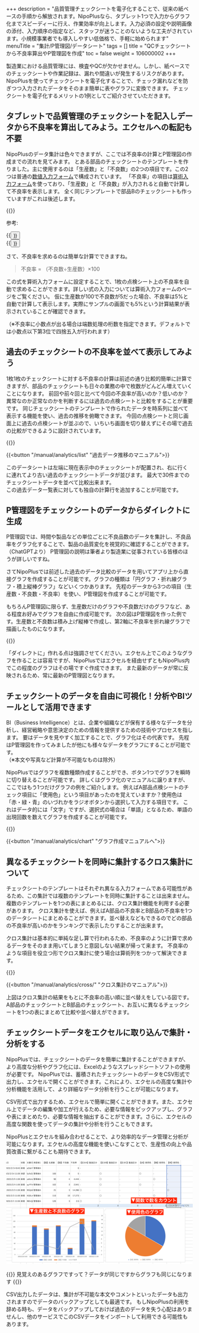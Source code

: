 +++
description = "品質管理チェックシートを電子化することで、従来の紙ベースの手順から解放されます。NipoPlusなら、タブレット1つで入力からグラフ化までスピーディーに行え、作業効率が向上します。入力必須の設定や説明画像の添付、入力順序の指定など、スタッフが迷うことのないような工夫がされています。小規模事業者でも導入しやすい低価格で、手軽に始められます"
menuTitle = "集計/P管理図/データシート"
tags = []
title = "QCチェックシートから不良率算出やP管理図を作成"
toc = false
weight = 106000002
+++


製造業における品質管理には、検査やQCが欠かせません。しかし、紙ベースでのチェックシートや作業記録は、漏れや間違いが発生するリスクがあります。
NipoPlusを使ってチェックシートを電子化することで、チェック漏れなどを防ぎつつ入力されたデータをそのまま簡単に表やグラフに変換できます。
チェックシートを電子化するメリットの1例としてご紹介させていただきます。

## タブレットで品質管理のチェックシートを記入しデータから不良率を算出してみよう。エクセルへの転記も不要

NipoPlusのデータ集計は色々できますが、ここでは不良率の計算とP管理図の作成までの流れを見てみます。
とある部品のチェックシートのテンプレートを作りました。主に使用するのは「生産数」と「不良数」の2つの項目です。この2つは普通の[数値入力フォーム](/manual/initial-setting/template/math/)で構成されています。
「不良率」の項目は[算術入力フォーム](/manual/initial-setting/template/calc/)を使っており、「生産数」と「不良数」が入力されると自動で計算して不良率を表示します。
全く同じテンプレートで部品Bのチェックシートも作っていますがこれは後述します。

{{<appscreen filename="auto-calc" title="チェックシートにデータを入力します。スマホやタブレットからも入力が可能です。不良率などの計算フォームがある場合は自動で値が計算されます" >}}

参考:

<div class="flexmain">
<div class="dp50">{{<button "/manual/initial-setting/template/" "テンプレート作成ガイド">}}</div>
<div class="dp50">{{<button "/manual/initial-setting/template/calc/" "算術入力フォーム">}}</div>
</div>

さて、不良率を求めるのは簡単な計算でできますね。

> 不良率 = （不良数÷生産数）×100

この式を算術入力フォームに設定することで、1枚の点検シート上の不良率を自動で求めることができます。詳しい式の入力については算術入力フォームのページをご覧ください。
仮に生産数が100で不良数が5だった場合、不良率は5%と自動で計算して表示します。実際にサンプルの画面でも5%という計算結果が表示されていることが確認できます。  

（※不良率に小数点が出る場合は端数処理の桁数を指定できます。デフォルトでは小数点以下第3位で四捨五入が行われます）  

## 過去のチェックシートの不良率を並べて表示してみよう

1枚1枚のチェックシートに対する不良率の計算は前述の通り比較的簡単に計算できますが、部品のチェックシートも日々の業務の中で枚数がどんどん増えていくことになります。
前回や前々回と比べて今回の不良率が高いのか？低いのか？異常なのか正常なのかを判断するには過去の点検シートと比較をすることが重要です。
同じチェックシートのテンプレートで作られたデータを時系列に並べて表示する機能を使い、過去の推移を俯瞰できます。
今回の点検シートと同じ画面上に過去の点検シートが並ぶので、いちいち画面を切り替えずにその場で過去の比較ができるように設計されています。

{{<appscreen filename="history" title="過去データ推移を使うと前回・前々回のチェックシートのデータと今回のチェックシートデータを比較しながら確認することが可能です"  >}}

{{<button "/manual/analytics/list" "過去データ推移のマニュアル">}}

このデータシートは左端に現在表示中のチェックシートが配置され、右に行くに連れてより古い過去のチェックシートデータが並びます。
最大で30件までのチェックシートデータを並べて比較出来ます。  
この過去データ一覧表に対しても独自の計算行を追加することが可能です。

## P管理図をチェックシートのデータからダイレクトに生成

P管理図では、時間や製品などの単位ごとに不良品数のデータを集計し、不良品率をグラフ化することで、製品の品質変化を視覚的に確認することができます。（ChatGPTより）
P管理図の説明は筆者より製造業に従事されている皆様のほうが詳しいですね。

さてNipoPlusでは前述した過去のデータ比較のデータを用いてアプリ上から直接グラフを作成することが可能です。グラフの種類は「円グラフ・折れ線グラフ・積上縦棒グラフ」などいくつかあります。
先程のデータから3つの項目（生産数・不良数・不良率）を使い、P管理図を作成することが可能です。  

もちろんP管理図に限らず、生産数だけのグラフや不良数だけのグラフなど、ある程度お好みでグラフを自由に作成可能です。
次の図はP管理図を作った例です。生産数と不良数は積み上げ縦棒で作成し、第2軸に不良率を折れ線グラフで描画したものになります。

{{<appscreen filename="charts" title="チェックシートのデータをもとにP管理図を作成" >}}

「ダイレクトに」作れる点は強調させてください。エクセル上でこのようなグラフを作ることは容易ですが、NipoPlusではエクセルを経由せずともNipoPlus内でこの程度のグラフはその場ですぐ作成できます。
また最新のデータが常に反映されるため、常に最新のP管理図となります。

## チェックシートのデータを自由に可視化！分析やBIツールとして活用できます

BI（Business Intelligence）とは、企業や組織などが保有する様々なデータを分析し、経営戦略や意思決定のための情報を提供するための技術やプロセスを指します。
要はデータを見やすく加工することで、グラフ化はその代表です。
先程はP管理図を作ってみましたが他にも様々なデータをグラフにすることが可能です。  
（※本文や写真など計算が不可能なものは除外）  

NipoPlusではグラフを複数種類作成することができ、ボタン1つでグラフを瞬時に切り替えることが可能です。
詳しくはグラフ化のマニュアルに譲りますが、ここではもう1つだけグラフの例をご紹介します。
例えばA部品点検シートのチェック項目に「使用色」という項目があったのを覚えていますか？使用色は「赤・緑・青」のいづれかをラジオボタンから選択して入力する項目です。
これはデータ的には「文字」ですが、選択式の場合は「単語」となるため、単語の出現回数を数えてグラフを作成することが可能です。

{{<appscreen filename="pie-chart" title="チェックシートのデータをもとに円グラフを作成" >}}

{{<button "/manual/analytics/chart" "グラフ作成マニュアルへ">}}


<!--

## 検査員ごとにチェックシートのデータを累積集計

時系列によるチェックシート集計とは別に、検査員ごとにデータの累積を表示することもできます。
累積ではスタッフアカウントを基準としてスタッフごとに分けたデータの集計が行われます。
検査員一人ひとりがタブレットを盛っている場合は有益な機能ですが、一方で製造現場ではタブレットを据え置きにするケースも多いと思います。
共用機能などを使うことで検査員ごとの集計を取ることができます。共用は少し応用的な機能です。わかりにい場合はお問い合わせください。

{{<button "/manual/initial-setting/advanced-setting/share/" "アカウントの共用機能">}}



集計は単純な足し算で有ることに注意する必要があります。今回の例でいうと不良率は単純に足すと意図しない値になってしまいます。
集計で不良率を求めたい場合は、集計行を作成することで対応出来ます。

{{<appscreen filename="sumtotal" title="チェックシートのデータをスタッフを基準として集計する" >}}

不良率が2行になってしまい、しかも一方は不正確な値を示すことになりますのでその点はご了承願います。
この問題は開発側も認知しており、なにか良い方法がないか思案しています。


## 業務チェックシートの集計を期間を区切って行う

これまで紹介してきたチェックシートの集計やグラフ化は、「直近○件」といった推移によるものでした。
この機能はスタッフが提出したチェックシートを見ながら過去のデータも比較できるという手軽さの面では有益ですが、いざ集計するときは通常、1ヶ月単位や週単位など期間を絞った集計が必要になるはずです。
任意の期間を指定して過去のチェックシートデータを集計したり、グラフ化するには「集計・CSV出力」機能から行うことが出来ます。

{{<appscreen filename="analytics" title="期間を指定してチェックシートのデータを集計する" >}}

{{<button "/manual/analytics/transition" "データ集計のマニュアル">}}

集計機能ではまず右パネルのカレンダーから集計する期間を選択します。初期値は「今月」ですが、カレンダーをクリックして任意の期間へ変更出来ます。
続いて集計対象のチェックシートテンプレートを選びます。
お伝え漏れしていましたが、NipoPlusではチェックシートのテンプレートを複数種類作成することが出来ます。
これまでの例では「A部品チェックシート」のみが登場していましたが、当然B部品チェックシートがあっても良いわけです。  

集計するテンプレートを選択すると、そのテンプレートで作成されたデータのみが集計されます。
集計表やグラフの見方については過去データ推移のときと同じです。
単純に集計期間が変わっただけです。作成しているグラフなどは集計でも共通で利用可能です。
-->

## 異なるチェックシートを同時に集計するクロス集計について

チェックシートのテンプレートはそれぞれ異なる入力フォームである可能性があるため、この集計では複数のテンプレートを同時に集計することは出来ません。
複数のテンプレートを1つの表にまとめるには、クロス集計機能を利用する必要があります。
クロス集計を使えば、例えばA部品の不良率とB部品の不良率を1つのデータシートにまとめることができます。並べ替えなどもできるのでどの部品の不良率が高いのかをランキングで表示したりすることが出来ます。

クロス集計は基本的に単純な足し算で行われるため、不良率のように計算で求めるデータをそのまま用いてしまうと意図しない結果が帰って来ます。
不良率のような項目を役立つ形でクロス集計に使う場合は算術列をつかって解決できます。

{{<appscreen filename="cross" title="クロス集計を使うことで複数のチェックシートテンプレートを1つの表にまとめて集計できます" >}}

{{<button "/manual/analytics/cross/" "クロス集計のマニュアル">}}

上図はクロス集計の結果をもとに不良率の高い順に並べ替えをしている図です。
A部品のチェックシートとB部品のチェックシート、お互いに異なるチェックシートを1つの表にまとめて比較や並べ替えができます。

## チェックシートデータをエクセルに取り込んで集計・分析をする

NipoPlusでは、チェックシートのデータを簡単に集計することができますが、より高度な分析やグラフ化には、Excelのようなスプレッドシートソフトの使用が必要です。
NipoPlusでは、蓄積されたチェックシートのデータをCSV形式で出力し、エクセルで開くことができます。これにより、エクセルの高度な集計や分析機能を活用して、より詳細なデータ分析を行うことが可能になります。

CSV形式で出力するため、エクセルで簡単に開くことができます。また、エクセル上でデータの編集や加工が行えるため、必要な情報をピックアップし、グラフや表にまとめたり、必要な情報を抽出することができます。さらに、エクセルの高度な関数を使ってデータの集計や分析を行うこともできます。

NipoPlusとエクセルを組み合わせることで、より効率的なデータ管理と分析が可能になります。エクセルの高度な機能を使いこなすことで、生産性の向上や品質改善に繋がることも期待できます。

![チェックシートのデータをエクセルでグラフ化する](excel-chart.png)

{{<alice pos="right" icon="ok">}}
見覚えのあるグラフですって？データが同じですからグラフも同じになります
{{</alice>}}

CSV出力したデータは、集計が不可能な本文やコメントといったデータも出力されますのでデータのバックアップとしても最適です。
もしNipoPlusの利用を辞める時も、データをバックアップしておけば過去のデータを失う心配はありませんし、他のサービスでこのCSVデータをインポートして利用できる可能性もあります。
